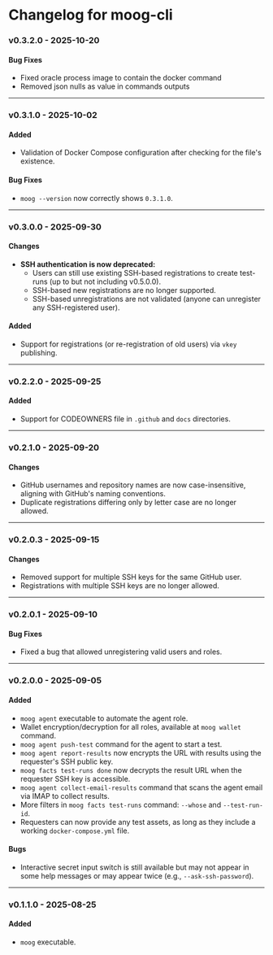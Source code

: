# Changelog for moog-cli

### v0.3.2.0 - 2025-10-20
#### Bug Fixes
- Fixed oracle process image to contain the docker command
- Removed json nulls as value in commands outputs

---

### v0.3.1.0 - 2025-10-02
#### Added
- Validation of Docker Compose configuration after checking for the file's existence.

#### Bug Fixes
- `moog --version` now correctly shows `0.3.1.0`.

---

### v0.3.0.0 - 2025-09-30
#### Changes
- **SSH authentication is now deprecated:**
    - Users can still use existing SSH-based registrations to create test-runs (up to but not including v0.5.0.0).
    - SSH-based new registrations are no longer supported.
    - SSH-based unregistrations are not validated (anyone can unregister any SSH-registered user).

#### Added
- Support for registrations (or re-registration of old users) via `vkey` publishing.

---

### v0.2.2.0 - 2025-09-25
#### Added
- Support for CODEOWNERS file in `.github` and `docs` directories.

---

### v0.2.1.0 - 2025-09-20
#### Changes
- GitHub usernames and repository names are now case-insensitive, aligning with GitHub's naming conventions.
- Duplicate registrations differing only by letter case are no longer allowed.

---

### v0.2.0.3 - 2025-09-15
#### Changes
- Removed support for multiple SSH keys for the same GitHub user.
- Registrations with multiple SSH keys are no longer allowed.

---

### v0.2.0.1 - 2025-09-10
#### Bug Fixes
- Fixed a bug that allowed unregistering valid users and roles.

---

### v0.2.0.0 - 2025-09-05
#### Added
- `moog agent` executable to automate the agent role.
- Wallet encryption/decryption for all roles, available at `moog wallet` command.
- `moog agent push-test` command for the agent to start a test.
- `moog agent report-results` now encrypts the URL with results using the requester's SSH public key.
- `moog facts test-runs done` now decrypts the result URL when the requester SSH key is accessible.
- `moog agent collect-email-results` command that scans the agent email via IMAP to collect results.
- More filters in `moog facts test-runs` command: `--whose` and `--test-run-id`.
- Requesters can now provide any test assets, as long as they include a working `docker-compose.yml` file.

#### Bugs
- Interactive secret input switch is still available but may not appear in some help messages or may appear twice (e.g., `--ask-ssh-password`).

---

### v0.1.1.0 - 2025-08-25
#### Added
- `moog` executable.